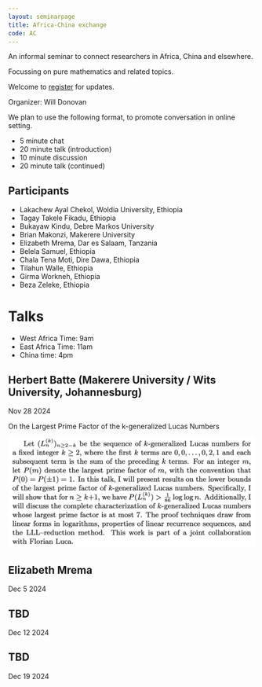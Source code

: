 ```yaml
---
layout: seminarpage
title: Africa-China exchange
code: AC
---
```


An informal seminar to connect researchers in Africa, China and elsewhere.

Focussing on pure mathematics and related topics.

Welcome to [register](https://forms.gle/FZ2CMXZU3Avm2PsK7) for updates.

Organizer: Will Donovan

We plan to use the following format, to promote conversation in online setting.

* 5 minute chat
* 20 minute talk (introduction)
* 10 minute discussion
* 20 minute talk (continued)

## Participants

* Lakachew Ayal Chekol, Woldia University, Ethiopia
* Tagay Takele Fikadu, Ethiopia 
* Bukayaw	Kindu, Debre Markos University
* Brian Makonzi, Makerere University
* Elizabeth Mrema, Dar es Salaam, Tanzania	
* Belela Samuel, Ethiopia
* Chala	Tena Moti, Dire Dawa, Ethiopia
* Tilahun Walle, Ethiopia
* Girma	Workneh, Ethiopia
* Beza Zeleke, Ethiopia

# Talks

* West Africa Time: 9am
* East Africa Time: 11am
* China time: 4pm	

## Herbert Batte (Makerere University / Wits University, Johannesburg)

Nov 28 2024

On the Largest Prime Factor of the k-generalized Lucas Numbers

![This work is part of a joint collaboration with Florian Luca.](./files/talk_HerbertBatte.jpg "Abstract")

## Elizabeth Mrema

Dec 5 2024

## TBD

Dec 12 2024

## TBD

Dec 19 2024
